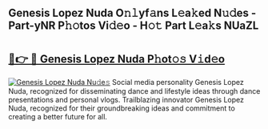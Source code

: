 ## Genesis Lopez Nuda O𝚗𝚕yf𝚊ns L𝚎a𝚔ed N𝚞𝚍es - Part-yNR P𝚑𝚘tos Vi𝚍𝚎o - H𝚘𝚝 Part L𝚎a𝚔s NUaZL

# <h2><a href="http://kf9xc8.oniu.top/?m=Genesis+Lopez+Nuda">🔗👉 🔴 Genesis Lopez Nuda P𝚑ot𝚘𝚜 V𝚒d𝚎o</a></h2>

[![Genesis Lopez Nuda Nu𝚍e𝚜](https://i.imgur.com/0qMVB7G.gif)](http://kf9xc8.oniu.top/?m=Genesis+Lopez+Nuda)
Social media personality Genesis Lopez Nuda, recognized for disseminating dance and lifestyle ideas through dance presentations and personal vlogs. Trailblazing innovator Genesis Lopez Nuda, recognized for their groundbreaking ideas and commitment to creating a better future for all.  
